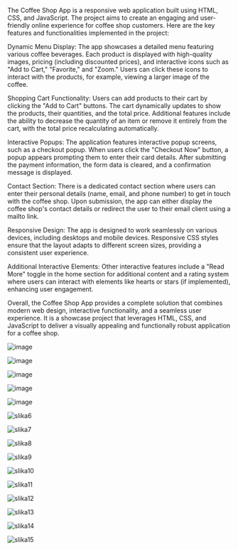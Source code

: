 The Coffee Shop App is a responsive web application built using HTML, CSS, and JavaScript. The project aims to create an engaging and user-friendly online experience for coffee shop customers. Here are the key features and functionalities implemented in the project:

Dynamic Menu Display:
The app showcases a detailed menu featuring various coffee beverages. Each product is displayed with high-quality images, pricing (including discounted prices), and interactive icons such as "Add to Cart," "Favorite," and "Zoom." Users can click these icons to interact with the products, for example, viewing a larger image of the coffee.

Shopping Cart Functionality:
Users can add products to their cart by clicking the "Add to Cart" buttons. The cart dynamically updates to show the products, their quantities, and the total price. Additional features include the ability to decrease the quantity of an item or remove it entirely from the cart, with the total price recalculating automatically.

Interactive Popups:
The application features interactive popup screens, such as a checkout popup. When users click the "Checkout Now" button, a popup appears prompting them to enter their card details. After submitting the payment information, the form data is cleared, and a confirmation message is displayed.

Contact Section:
There is a dedicated contact section where users can enter their personal details (name, email, and phone number) to get in touch with the coffee shop. Upon submission, the app can either display the coffee shop's contact details or redirect the user to their email client using a mailto link.

Responsive Design:
The app is designed to work seamlessly on various devices, including desktops and mobile devices. Responsive CSS styles ensure that the layout adapts to different screen sizes, providing a consistent user experience.

Additional Interactive Elements: 
Other interactive features include a "Read More" toggle in the home section for additional content and a rating system where users can interact with elements like hearts or stars (if implemented), enhancing user engagement.

Overall, the Coffee Shop App provides a complete solution that combines modern web design, interactive functionality, and a seamless user experience. It is a showcase project that leverages HTML, CSS, and JavaScript to deliver a visually appealing and functionally robust application for a coffee shop.

![image](https://github.com/user-attachments/assets/c450e7f3-0eee-43b8-8c0e-25eef0b97284)


![image](https://github.com/user-attachments/assets/6f801898-bfb1-4807-9d7b-d1b564339c19)


![image](https://github.com/user-attachments/assets/0c8778d6-5677-4914-94d9-93793e013d7a)


![image](https://github.com/user-attachments/assets/065ad52c-5b73-4b94-b9b3-5e7b2b05886a)


![image](https://github.com/user-attachments/assets/e3fd959f-993d-43d4-98ed-2044f766585d)


![slika6](https://github.com/user-attachments/assets/d7ab8593-3162-4da0-9e14-0af8916d55d8)

![slika7](https://github.com/user-attachments/assets/4f5a1ec7-7674-4156-9802-12f427c48d20)

![slika8](https://github.com/user-attachments/assets/f3c31996-7bba-4bc7-bc70-7d8b7327026d)

![slika9](https://github.com/user-attachments/assets/f23dab7b-fd3f-4e1d-92f9-5efe02389ab0)

![slika10](https://github.com/user-attachments/assets/6e463bb3-c924-4b77-9367-a758d3406962)

![slika11](https://github.com/user-attachments/assets/80a17340-5ce6-4b5b-a0e4-eef414146400)

![slika12](https://github.com/user-attachments/assets/5aeba13f-4465-4d47-831a-4848439fd20f)

![slika13](https://github.com/user-attachments/assets/5b4cdefb-aa6f-49e7-9379-a9434c44bf48)

![slika14](https://github.com/user-attachments/assets/4d5493dc-948a-4f73-ad72-411297a85be5)

![slika15](https://github.com/user-attachments/assets/d8a1fc87-08b2-4d70-af0e-a2b37835ded1)
